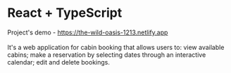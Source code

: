 # React + TypeScript
Project's demo - https://the-wild-oasis-1213.netlify.app <br><br>
It's a web application for cabin booking that allows users to: view available cabins; make a reservation by selecting dates through an interactive calendar; edit and delete bookings.
